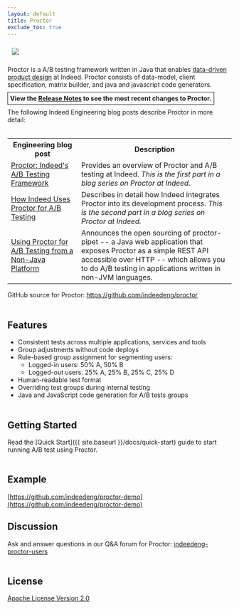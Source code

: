 ```yaml
---
layout: default
title: Proctor
exclude_toc: true
---
```

<img src="{{ site.baseurl }}/images/Proctor.png" style="max-width:125px;max-height:125px;clear:both;padding:10px;" />

Proctor is a A/B testing framework written in Java that enables [data-driven product design](http://engineering.indeed.com/blog/2013/05/indeedeng-data-driven-product-design-slides-video/) at Indeed. Proctor consists of data-model, client specification, matrix builder, and java and javascript code generators.

<p><span style="border:1pt solid; padding:5px;"><strong>View the <a href="{{ site.baseurl }}/docs/release-notes">Release Notes</a> to see the most recent changes to Proctor.</strong></span></p>

The following Indeed Engineering blog posts describe Proctor in more detail:  <br><br>
<table>
<tr>
    <th>Engineering blog post</th>
    <th>Description</th>
  </tr>
  <tr>
    <td><a href ="http://engineering.indeed.com/blog/2014/06/proctor-a-b-testing-framework/">Proctor: Indeed's A/B Testing Framework</a></td>
    <td>Provides an overview of Proctor and A/B testing at Indeed. <em>This is the first part in a blog series on Proctor at Indeed.</em></td>
    </tr>
   <tr>
    <td><a href="http://engineering.indeed.com/blog/2014/11/how-indeed-uses-proctor-for-a-b-testing/">How Indeed Uses Proctor for A/B Testing</a></td>
    <td>Describes in detail how Indeed integrates Proctor into its development process. <em>This is the second part in a blog series on Proctor at Indeed.</em></td>
    
  </tr>
  <tr>
    <td><a href="http://engineering.indeed.com/blog/2014/09/proctor-pipet-ab-testing-service/">Using Proctor for A/B Testing from a Non-Java Platform</a></td>

<td>Announces the open sourcing of proctor-pipet -- a Java web application that exposes Proctor as a simple REST API accessible over HTTP -- which allows you to do A/B testing in applications written in non-JVM languages. </td>
</tr>
  </table> 
 
GitHub source for Proctor: <a href="https://github.com/indeedeng/proctor">https://github.com/indeedeng/proctor</a><br><br>


## Features
- Consistent tests across multiple applications, services and tools
- Group adjustments without code deploys
- Rule-based group assignment for segmenting users:
  - Logged-in users: 50% A, 50% B
  - Logged-out users: 25% A, 25% B, 25% C, 25% D
- Human-readable test format
- Overriding test groups during internal testing
- Java and JavaScript code generation for A/B tests groups<br><br>


## Getting Started
Read the [Quick Start]({{ site.baseurl }}/docs/quick-start) guide to start running A/B test using Proctor.<br><br>


## Example
[https://github.com/indeedeng/proctor-demo](https://github.com/indeedeng/proctor-demo)


## Discussion
Ask and answer questions in our Q&A forum for Proctor: [indeedeng-proctor-users](https://groups.google.com/forum/#!categories/indeedeng-proctor-users)<br><br>


## License

[Apache License Version 2.0](https://github.com/indeedeng/proctor/blob/master/LICENSE)